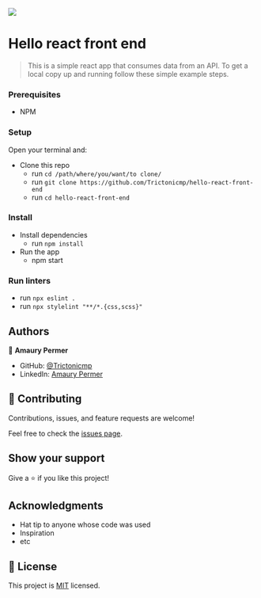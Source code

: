 ![](https://img.shields.io/badge/Microverse-blueviolet)

# Hello react front end

> This is a simple react app that consumes data from an API.
To get a local copy up and running follow these simple example steps.

### Prerequisites
- NPM

### Setup
Open your terminal and:
- Clone this repo
  - run ```cd /path/where/you/want/to clone/```
  - run ```git clone https://github.com/Trictonicmp/hello-react-front-end```
  - run ```cd hello-react-front-end```
  
### Install
- Install dependencies
  - run ```npm install```
- Run the app
  - npm start

### Run linters
- run ```npx eslint .```
- run ```npx stylelint "**/*.{css,scss}"```


## Authors


👤 **Amaury Permer**

- GitHub: [@Trictonicmp](https://github.com/Trictonicmp)
- LinkedIn: [Amaury Permer](https://linkedin.com/in/amaury-permer)



## 🤝 Contributing

Contributions, issues, and feature requests are welcome!

Feel free to check the [issues page](../../issues/).

## Show your support

Give a ⭐️ if you like this project!

## Acknowledgments

- Hat tip to anyone whose code was used
- Inspiration
- etc

## 📝 License

This project is [MIT](./LICENSE) licensed.
